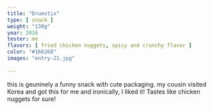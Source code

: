 ```yaml
---
title: "Drumstix"
type: [ snack ]
weight: "130g"
year: 2016
tester: me
flavors: [ fried chicken nuggets, spicy and crunchy flavor ]
color: "#166260"
images: "entry-21.jpg"
 
---
```


this is geuninely a funny snack with cute packaging. my cousin visited Korea and got this for me and ironically, I liked it! Tastes like chicken nuggets for sure!



